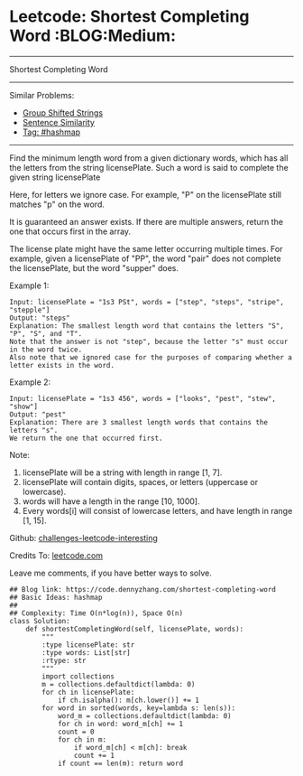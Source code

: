 # Leetcode: Shortest Completing Word     :BLOG:Medium:


---

Shortest Completing Word  

---

Similar Problems:  
-   [Group Shifted Strings](https://code.dennyzhang.com/group-shifted-strings)
-   [Sentence Similarity](https://code.dennyzhang.com/sentence-similarity)
-   [Tag: #hashmap](https://code.dennyzhang.com/tag/hashmap)

---

Find the minimum length word from a given dictionary words, which has all the letters from the string licensePlate. Such a word is said to complete the given string licensePlate  

Here, for letters we ignore case. For example, "P" on the licensePlate still matches "p" on the word.  

It is guaranteed an answer exists. If there are multiple answers, return the one that occurs first in the array.  

The license plate might have the same letter occurring multiple times. For example, given a licensePlate of "PP", the word "pair" does not complete the licensePlate, but the word "supper" does.  

Example 1:  

    Input: licensePlate = "1s3 PSt", words = ["step", "steps", "stripe", "stepple"]
    Output: "steps"
    Explanation: The smallest length word that contains the letters "S", "P", "S", and "T".
    Note that the answer is not "step", because the letter "s" must occur in the word twice.
    Also note that we ignored case for the purposes of comparing whether a letter exists in the word.

Example 2:  

    Input: licensePlate = "1s3 456", words = ["looks", "pest", "stew", "show"]
    Output: "pest"
    Explanation: There are 3 smallest length words that contains the letters "s".
    We return the one that occurred first.

Note:  
1.  licensePlate will be a string with length in range [1, 7].
2.  licensePlate will contain digits, spaces, or letters (uppercase or lowercase).
3.  words will have a length in the range [10, 1000].
4.  Every words[i] will consist of lowercase letters, and have length in range [1, 15].

Github: [challenges-leetcode-interesting](https://github.com/DennyZhang/challenges-leetcode-interesting/tree/master/shortest-completing-word)  

Credits To: [leetcode.com](https://leetcode.com/problems/shortest-completing-word/description/)  

Leave me comments, if you have better ways to solve.  

    ## Blog link: https://code.dennyzhang.com/shortest-completing-word
    ## Basic Ideas: hashmap
    ##
    ## Complexity: Time O(n*log(n)), Space O(n)
    class Solution:
        def shortestCompletingWord(self, licensePlate, words):
            """
            :type licensePlate: str
            :type words: List[str]
            :rtype: str
            """
            import collections
            m = collections.defaultdict(lambda: 0)
            for ch in licensePlate:
                if ch.isalpha(): m[ch.lower()] += 1
            for word in sorted(words, key=lambda s: len(s)):
                word_m = collections.defaultdict(lambda: 0)
                for ch in word: word_m[ch] += 1
                count = 0
                for ch in m:
                    if word_m[ch] < m[ch]: break
                    count += 1
                if count == len(m): return word